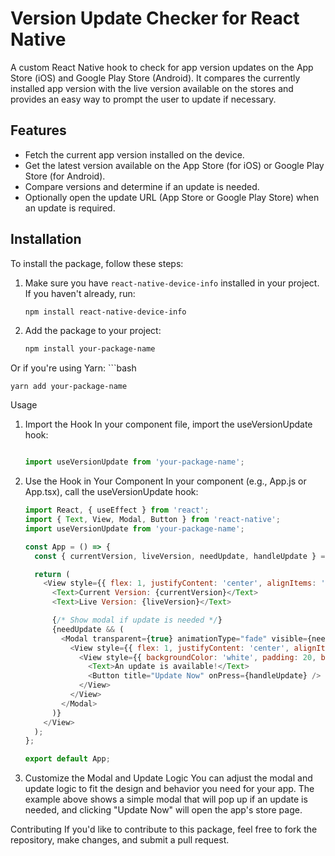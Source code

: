 # Version Update Checker for React Native

A custom React Native hook to check for app version updates on the App Store (iOS) and Google Play Store (Android). It compares the currently installed app version with the live version available on the stores and provides an easy way to prompt the user to update if necessary.

## Features
- Fetch the current app version installed on the device.
- Get the latest version available on the App Store (for iOS) or Google Play Store (for Android).
- Compare versions and determine if an update is needed.
- Optionally open the update URL (App Store or Google Play Store) when an update is required.

## Installation

To install the package, follow these steps:

1. Make sure you have `react-native-device-info` installed in your project. If you haven't already, run:

   ```bash
   npm install react-native-device-info

2. Add the package to your project:
   ```bash
   npm install your-package-name
   
Or if you're using Yarn:
    ```bash
    
    yarn add your-package-name
    
Usage
1. Import the Hook
In your component file, import the useVersionUpdate hook:

    ```javascript
    
    import useVersionUpdate from 'your-package-name';

2. Use the Hook in Your Component
In your component (e.g., App.js or App.tsx), call the useVersionUpdate hook:

    ```javascript
    import React, { useEffect } from 'react';
    import { Text, View, Modal, Button } from 'react-native';
    import useVersionUpdate from 'your-package-name';
    
    const App = () => {
      const { currentVersion, liveVersion, needUpdate, handleUpdate } = useVersionUpdate();
    
      return (
        <View style={{ flex: 1, justifyContent: 'center', alignItems: 'center' }}>
          <Text>Current Version: {currentVersion}</Text>
          <Text>Live Version: {liveVersion}</Text>
    
          {/* Show modal if update is needed */}
          {needUpdate && (
            <Modal transparent={true} animationType="fade" visible={needUpdate}>
              <View style={{ flex: 1, justifyContent: 'center', alignItems: 'center', backgroundColor: 'rgba(0, 0, 0, 0.5)' }}>
                <View style={{ backgroundColor: 'white', padding: 20, borderRadius: 10 }}>
                  <Text>An update is available!</Text>
                  <Button title="Update Now" onPress={handleUpdate} />
                </View>
              </View>
            </Modal>
          )}
        </View>
      );
    };
    
    export default App;

3. Customize the Modal and Update Logic
You can adjust the modal and update logic to fit the design and behavior you need for your app. The example above shows a simple modal that will pop up if an update is needed, and clicking "Update Now" will open the app's store page.

Contributing
If you'd like to contribute to this package, feel free to fork the repository, make changes, and submit a pull request.







